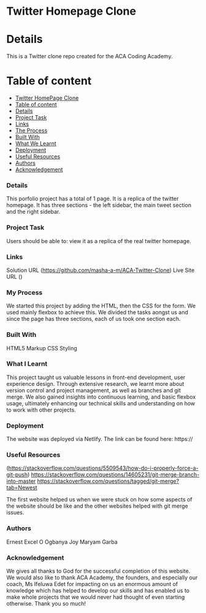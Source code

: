 # Twitter Homepage Clone

# Details
This is a Twitter clone repo created for the ACA Coding Academy. 


# Table of content

- [ Twitter HomePage Clone
](#twitter-homepage-clone)
- [ Table of content](#table-of-content)
- [Details](#details)
- [Project Task](#project-task)
- [Links](#links)
- [The Process](#the-process)
- [Built With](#built-with)
- [What We Learnt](#what-we-learnt)
- [Deployment](#deployment)
- [Useful Resources](#useful-resources)
- [Authors](#authors)
- [Acknowledgement](#acknowledgement)

### Details
This porfolio project has a total of 1 page. It is a replica of the twitter homepage. It has three sections - the left sidebar, the main tweet section and the right sidebar.

### Project Task
Users should be able to:
view it as a replica of the real twitter homepage.


### Links
Solution URL (https://github.com/masha-a-m/ACA-Twitter-Clone)
Live Site URL ()

### My Process
We started this project by adding the HTML, then the CSS for the form. We used mainly flexbox to achieve this. We divided the tasks aongst us and since the page has three sections, each of us took one section each.

### Built With
HTML5 Markup
CSS Styling

### What I Learnt
This project taught us valuable lessons in front-end development, user experience design. Through extensive research, we learnt more about version control and project management, as well as branches and git merge. We also gained insights into continuous learning, and basic flexbox usage, ultimately enhancing our technical skills and understanding on how to work with other projects.

### Deployment
The website was deployed via Netlify. The link can be found here:
 https://


### Useful Resources

(https://stackoverflow.com/questions/5509543/how-do-i-properly-force-a-git-push)
https://stackoverflow.com/questions/14605231/git-merge-branch-into-master
https://stackoverflow.com/questions/tagged/git-merge?tab=Newest

The first website helped us when we were stuck on how some aspects of the website should be like and the other websites helped with git merge issues.

### Authors
Ernest Excel O
Ogbanya Joy
Maryam Garba

### Acknowledgement
We gives all thanks to God for the successful completion of this website. We would also like to thank ACA Academy, the founders, and especially our coach, Ms Ifeluwa Edet for impacting on us an enormous amount of knowledge which has helped to develop our skills and has enabled us to make whole projects that we would never had thought of even starting otherwise. Thank you so much!